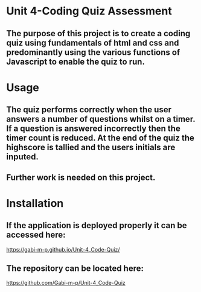 # Unit 4-Coding Quiz Assessment

## The purpose of this project is to create a coding quiz using fundamentals of html and css and predominantly using the various functions of Javascript to enable the quiz to run.

# Usage

## The quiz performs correctly when the user answers a number of questions whilst on a timer. If a question is answered incorrectly then the timer count is reduced. At the end of the quiz the highscore is tallied and the users initials are inputed.

## Further work is needed on this project.

# Installation
## If the application is deployed properly it can be accessed here:
https://gabi-m-p.github.io/Unit-4_Code-Quiz/

## The repository can be located here:
https://github.com/Gabi-m-p/Unit-4_Code-Quiz

